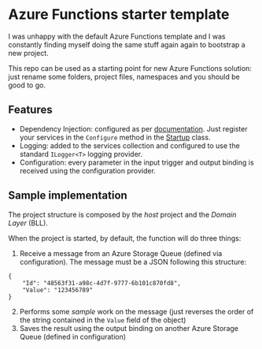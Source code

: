 # Azure Functions starter template
I was unhappy with the default Azure Functions template and I was constantly finding myself doing the same stuff again again to bootstrap a new project.

This repo can be used as a starting point for new Azure Functions solution: just rename some folders, project files, namespaces and you should be good to go.

## Features
- Dependency Injection: configured as per [documentation](https://docs.microsoft.com/en-us/azure/azure-functions/functions-dotnet-dependency-injection). Just register your services in the `Configure` method in the [Startup](src/AzureFunctionsStarterTemplate.FunctionHost/Startup.cs) class.
- Logging: added to the services collection and configured to use the standard `ILogger<T>` logging provider.
- Configuration: every parameter in the input trigger and output binding is received using the configuration provider.


## Sample implementation
The project structure is composed by the *host* project and the *Domain Layer* (BLL).

When the project is started, by default, the function will do three things:
1. Receive a message from an Azure Storage Queue (defined via configuration). The message must be a JSON following this structure:
```
{
    "Id": "48563f31-a98c-4d7f-9777-6b101c870fd8",
    "Value": "123456789"
}
```
2. Performs some *sample* work on the message (just reverses the order of the string contained in the `Value` field of the object)
3. Saves the result using the output binding on another Azure Storage Queue (defined in configuration) 

  


